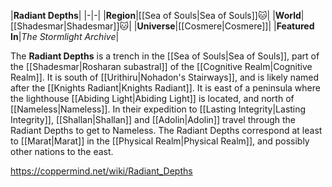 |**Radiant Depths**|
|-|-|
|**Region**|[[Sea of Souls\|Sea of Souls]]🐱︎|
|**World**|[[Shadesmar\|Shadesmar]]🐱︎|
|**Universe**|[[Cosmere\|Cosmere]]|
|**Featured In**|*The Stormlight Archive*|

The **Radiant Depths** is a trench in the [[Sea of Souls\|Sea of Souls]], part of the [[Shadesmar\|Rosharan subastral]] of the [[Cognitive Realm\|Cognitive Realm]]. It is south of [[Urithiru\|Nohadon's Stairways]], and is likely named after the [[Knights Radiant\|Knights Radiant]]. It is east of a peninsula where the lighthouse [[Abiding Light\|Abiding Light]] is located, and north of [[Nameless\|Nameless]].
In their expedition to [[Lasting Integrity\|Lasting Integrity]], [[Shallan\|Shallan]] and [[Adolin\|Adolin]] travel through the Radiant Depths to get to Nameless.
The Radiant Depths correspond at least to [[Marat\|Marat]] in the [[Physical Realm\|Physical Realm]], and possibly other nations to the east.



https://coppermind.net/wiki/Radiant_Depths
